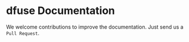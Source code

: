 # dfuse Documentation

We welcome contributions to improve the documentation. Just send us a `Pull Request`.
